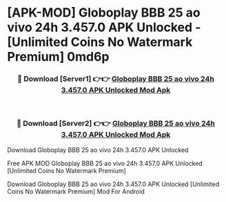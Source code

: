 # [APK-MOD] Globoplay  BBB 25 ao vivo 24h 3.457.0 APK Unlocked - [Unlimited Coins No Watermark Premium] 0md6p



<div align="center">
<h3>🔴 Download [Server1] 👉👉 <a href="https://momento.my/?title=Globoplay__BBB_25_ao_vivo_24h_3.457.0_APK_Unlocked">Globoplay  BBB 25 ao vivo 24h 3.457.0 APK Unlocked Mod Apk</a></h3><br>

<h3>🔴 Download [Server2] 👉👉 <a href="https://momento.my/?title=Globoplay__BBB_25_ao_vivo_24h_3.457.0_APK_Unlocked">Globoplay  BBB 25 ao vivo 24h 3.457.0 APK Unlocked Mod Apk</a></h3>
</div>



Download Globoplay  BBB 25 ao vivo 24h 3.457.0 APK Unlocked 

Free APK MOD Globoplay  BBB 25 ao vivo 24h 3.457.0 APK Unlocked [Unlimited Coins No Watermark Premium]

Download Globoplay  BBB 25 ao vivo 24h 3.457.0 APK Unlocked [Unlimited Coins No Watermark Premium] Mod For Android
